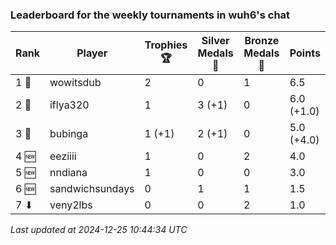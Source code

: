 ### Leaderboard for the weekly tournaments in wuh6's chat
| Rank | Player | Trophies 🏆 | Silver Medals 🥈 | Bronze Medals 🥉 | Points |
|------|--------|-------------|------------------|------------------|--------|
| 1 🥇 | wowitsdub | 2 | 0 | 1 | 6.5 |
| 2 🥈 | iflya320 | 1 | 3 (+1) | 0 | 6.0 (+1.0) |
| 3 🥉 | bubinga | 1 (+1) | 2 (+1) | 0 | 5.0 (+4.0) |
| 4 🆕| eeziiii | 1 | 0 | 2 | 4.0 |
| 5 🆕| nndiana | 1 | 0 | 0 | 3.0 |
| 6 🆕| sandwichsundays | 0 | 1 | 1 | 1.5 |
| 7 ⬇| veny2lbs | 0 | 0 | 2 | 1.0 |

_Last updated at 2024-12-25 10:44:34 UTC_